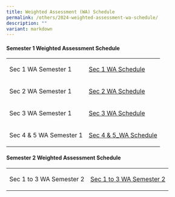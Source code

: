 ```yaml
---
title: Weighted Assessment (WA) Schedule
permalink: /others/2024-weighted-assessment-wa-schedule/
description: ""
variant: markdown
---
```

<h4><p><strong>Semester 1 Weighted Assessment Schedule
</strong></p></h4><strong>
<table style="minWidth: 50px">
<colgroup>
<col>
<col>
</colgroup>
<tbody>
<tr>
<td rowspan="1" colspan="1">
<p>Sec 1 WA Semester 1</p>
</td>
<td rowspan="1" colspan="1">
<p><a href="/files/2025_Sec_1_Assessment__amendment.pdf" rel="noopener nofollow" target="_blank">Sec 1 WA Schedule</a>
</p>
</td>
</tr>
<tr>
<td rowspan="1" colspan="1">
<p>Sec 2 WA Semester 1</p>
</td>
<td rowspan="1" colspan="1">
<p><a href="/files/2025_Sec_2_Assessment_amendment.pdf" rel="noopener nofollow" target="_blank">Sec 2 WA Schedule</a>
</p>
</td>
</tr>
<tr>
<td rowspan="1" colspan="1">
<p>Sec 3 WA Semester 1</p>
</td>
<td rowspan="1" colspan="1">
<p><a href="/files/WA_2025/2025_Sec_3_Assessment___website.pdf" rel="noopener nofollow" target="_blank">Sec 3 WA Schedule</a>
</p>
</td>
</tr>
<tr>
<td rowspan="1" colspan="1">
<p>Sec 4 &amp; 5 WA Semester 1</p>
</td>
<td rowspan="1" colspan="1">
<p><a href="/files/2025_Sec_4_5_Assessment_amendment_term2.pdf" rel="noopener nofollow" target="_blank">Sec 4 &amp; 5_WA Schedule</a>
</p>
</td>
</tr>
</tbody>
</table>
<h4><p><strong>Semester 2 Weighted Assessment Schedule</strong></p></h4>
<p></p>
<table style="minWidth: 50px">
<colgroup>
<col>
<col>
</colgroup>
<tbody>
<tr>
<td rowspan="1" colspan="1">
<p>Sec 1 to 3 WA Semester 2</p>
</td>
<td rowspan="1" colspan="1">
<p><a href="/files/Exam TT/2025_Sem_2_Assessment__Term_3__updated_July.pdf" rel="noopener nofollow" target="_blank">Sec 1 to 3 WA Semester 2</a>
</p>
</td>
</tr>
</tbody>
</table>
<p></p></strong>
